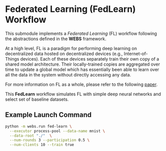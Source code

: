 # Federated Learning (FedLearn) Workflow
This submodule implements a *Federated Learning* (FL) workflow following the abstractions defined in the **WEBS** framework.

At a high level, FL is a paradigm for performing deep learning on decentralized data hosted on decentralized devices 
(e.g., Internet-of-Things devices). Each of these devices separately train their own copy of a shared model architecture.
Their locally-trained copies are aggregated over time to update a global model which has essentially been able to learn over
all the data in the system without directly accessing any data.

For more information on FL as a whole, please refer to the following [paper](http://proceedings.mlr.press/v54/mcmahan17a/mcmahan17a.pdf).

This **FedLearn** workflow simulates FL with simple deep neural networks and select set of baseline datasets.

## Example Launch Command
```bash
python -m webs.run fed-learn \
  --executor process-pool --data-name mnist \
  --data-root "./"  \
  --num-rounds 3 --participation 0.5 \
  --num-clients 10 --train true
```
